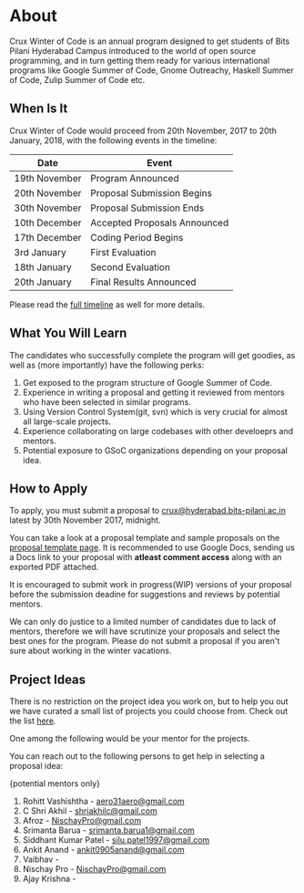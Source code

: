 # About

Crux Winter of Code is an annual program designed to get students of Bits Pilani Hyderabad Campus introduced to the world of open source programming, and in turn getting them ready for various international programs like Google Summer of Code, Gnome Outreachy, Haskell Summer of Code, Zulip Summer of Code etc.

## When Is It

Crux Winter of Code would proceed from 20th November, 2017 to 20th January, 2018, with the following events in the timeline:

| Date | Event |
| --- | --- |
| 19th November | Program Announced |
| 20th November | Proposal Submission Begins |
| 30th November | Proposal Submission Ends |
| 10th December | Accepted Proposals Announced |
| 17th December | Coding Period Begins |
| 3rd January   | First Evaluation |
| 18th January  | Second Evaluation |
| 20th January  | Final Results Announced |

Please read the [full timeline](timeline) as well for more details.

## What You Will Learn

The candidates who successfully complete the program will get goodies, as well as (more importantly) have the following perks:

1. Get exposed to the program structure of Google Summer of Code.
2. Experience in writing a proposal and getting it reviewed from mentors who have been selected in similar programs.
3. Using Version Control System(git, svn) which is very crucial for almost all large-scale projects.
4. Experience collaborating on large codebases with other develoeprs and mentors.
5. Potential exposure to GSoC organizations depending on your proposal idea.

## How to Apply

To apply, you must submit a proposal to [crux@hyderabad.bits-pilani.ac.in](mailto:crux@hyderabad.bits-pilani.ac.in) latest by 30th November 2017, midnight.

You can take a look at a proposal template and sample proposals on the [proposal template page](proposal-template). It is recommended to use Google Docs, sending us a Docs link to your proposal with **atleast comment access** along with an exported PDF attached.

It is encouraged to submit work in progress(WIP) versions of your proposal before the submission deadine for suggestions and reviews by potential mentors.

We can only do justice to a limited number of candidates due to lack of mentors, therefore we will have scrutinize your proposals and select the best ones for the program. Please do not submit a proposal if you aren't sure about working in the winter vacations.

## Project Ideas

There is no restriction on the project idea you work on, but to help you out we have curated a small list of projects you could choose from. Check out the list [here](projects).

One among the following would be your mentor for the projects.

You can reach out to the following persons to get help in selecting a proposal idea:

{potential mentors only}
1. Rohitt Vashishtha - aero31aero@gmail.com
2. C Shri Akhil - shriakhilc@gmail.com
3. Afroz - NischayPro@gmail.com
4. Srimanta Barua - srimanta.barua1@gmail.com
5. Siddhant Kumar Patel - silu.patel1997@gmail.com
6. Ankit Anand - ankit0905anand@gmail.com
7. Vaibhav - 
8. Nischay Pro - NischayPro@gmail.com
9. Ajay Krishna - 